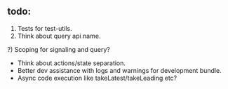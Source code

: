 ## todo:

1) Tests for test-utils.
2) Think about query api name.

?) Scoping for signaling and query?

- Think about actions/state separation.
- Better dev assistance with logs and warnings for development bundle.
- Async code execution like takeLatest/takeLeading etc?
